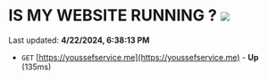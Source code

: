 # IS MY WEBSITE RUNNING ? [![](https://img.shields.io/static/v1?label=Sponsor&message=%E2%9D%A4&logo=GitHub&color=%23fe8e86)](https://github.com/sponsors/<username>)

Last updated: **4/22/2024, 6:38:13 PM**

- `GET` [https://youssefservice.me](https://youssefservice.me) - **Up** (135ms)
